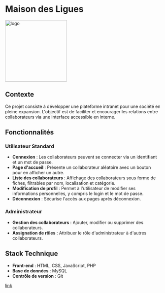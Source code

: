 
# Maison des Ligues
<img src="asset/Maison_des_ligues_transparent-%201.png" alt="logo" width="200">

## Contexte

Ce projet consiste à développer une plateforme intranet pour une société en pleine expansion. L'objectif est de faciliter et encourager les relations entre collaborateurs via une interface accessible en interne.

## Fonctionnalités

### Utilisateur Standard
- **Connexion** : Les collaborateurs peuvent se connecter via un identifiant et un mot de passe.
- **Page d'accueil** : Présente un collaborateur aléatoire avec un bouton pour en afficher un autre.
- **Liste des collaborateurs** : Affichage des collaborateurs sous forme de fiches, filtrables par nom, localisation et catégorie.
- **Modification de profil** : Permet à l'utilisateur de modifier ses informations personnelles, y compris le login et le mot de passe.
- **Déconnexion** : Sécurise l'accès aux pages après déconnexion.

### Administrateur
- **Gestion des collaborateurs** : Ajouter, modifier ou supprimer des collaborateurs.
- **Assignation de rôles** : Attribuer le rôle d'administrateur à d'autres collaborateurs.

## Stack Technique

- **Front-end** : HTML, CSS, JavaScript, PHP
- **Base de données** : MySQL
- **Contrôle de version** : Git


[link](https://bharishh.github.io/M2L/)
